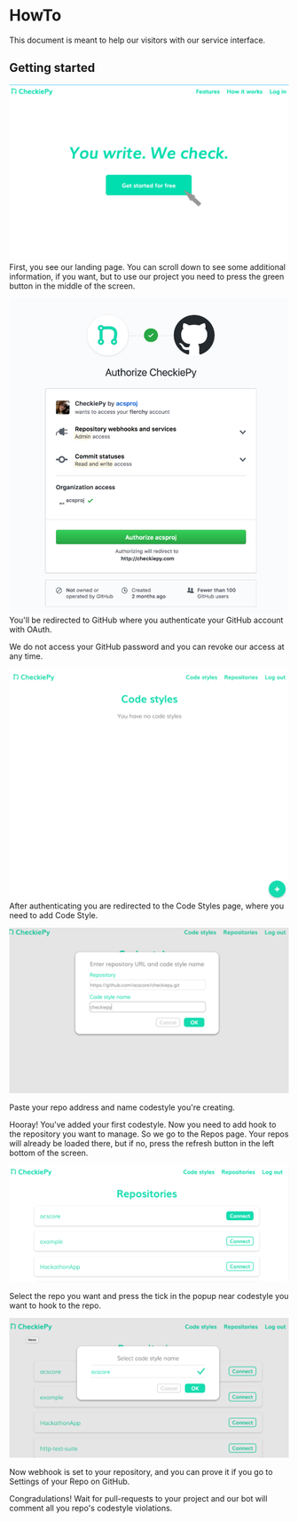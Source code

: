 HowTo
========

This document is meant to help our visitors
with our service interface.

Getting started
-----------------------
![Landing page](/screenshots/main_page.png?raw=true)
First, you see our landing page. You can scroll down to see some additional
information, if you want, but to use our project you need to press the green 
button in the middle of the screen.  
  
![GitHub authentication screen](/screenshots/github_auth.png?raw=true)
You'll be redirected to GitHub where you authenticate your GitHub account with
OAuth.
  
We do not access your GitHub password
and you can revoke our access at any time.

![Codestyles page](/screenshots/first_time_in.png?raw=true)
After authenticating you are redirected to the Code Styles page, where you need
to add Code Style.

![Add codestyle popup](/screenshots/getting_codestyle.png?raw=true)

Paste your repo address and name codestyle you're creating.

  
Hooray! You've added your first codestyle. Now you need to add
hook to the repository you want to manage. So we go to the Repos page.
Your repos will already be loaded there, but if no, press the refresh button
in the left bottom of the screen.


![Repositories list](/screenshots/repo_list.png?raw=true)

Select the repo you want and press the tick in the popup near codestyle you
want to hook to the repo.

![Repo popup](/screenshots/setting_codestyle.png?raw=true)

Now webhook is set to your repository, and you can prove it if you go to Settings of 
your Repo on GitHub.

Congradulations! Wait for pull-requests to your project and our bot will comment all
you repo's codestyle violations.
